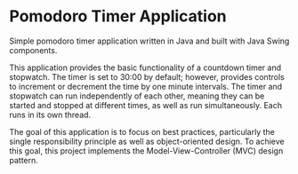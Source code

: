 # Pomodoro Timer Application

Simple pomodoro timer application written in Java and built with Java Swing
components.

This application provides the basic functionality of a countdown timer and
stopwatch.  The timer is set to 30:00 by default; however, provides controls to
increment or decrement the time by one minute intervals.  The timer and
stopwatch can run independently of each other, meaning they can be started and
stopped at different times, as well as run simultaneously.  Each runs in its
own thread.

The goal of this application is to focus on best practices, particularly the
single responsibility principle as well as object-oriented design.  To achieve
this goal, this project implements the Model-View-Controller (MVC) design
pattern.
